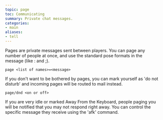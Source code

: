```yaml
---
topic: page
toc: Communicating
summary: Private chat messages.
categories:
- main
aliases:
- tell
---
```

Pages are private messages sent between players.  You can page any number of people at once, and use the standard pose formats in the message (like : and ;).

`page <list of names>=<message>`

If you don't want to be bothered by pages, you can mark yourself as 'do not disturb' and incoming pages will be routed to mail instead.

`page/dnd <on or off>`

If you are very idle or marked Away From the Keyboard, people paging you will be notified that you may not respond right away.  You can control the specific message they receive using the 'afk' command.
